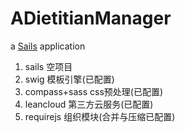 # ADietitianManager

a [Sails](http://sailsjs.org) application

1. sails         空项目
1. swig          模板引擎(已配置)
1. compass+sass  css预处理(已配置)
1. leancloud     第三方云服务(已配置)
1. requirejs     组织模块(合并与压缩已配置)
